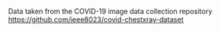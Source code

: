 Data taken from the COVID-19 image data collection repository https://github.com/ieee8023/covid-chestxray-dataset